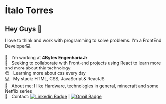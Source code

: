 # Ítalo Torres

## Hey Guys 👋
I love to think and work with programming to solve problems.
I'm a FrontEnd Developer:computer:

 :rocket:  &nbsp; I'm working at **4Bytes Engenharia Jr**
 <br/> :purple_heart: &nbsp; Seeking to collaborate with Front-end projects using React to learn more and more about this technology
 <br/> :blush: &nbsp; Learning more about css every day
 <br/> :computer: &nbsp; My stack: HTML, CSS, JavaScript & ReactJS
 <br/> 💬  &nbsp; About me: I like Hardware, technologies in general, minecraft and some Netflix series
 <br/> :email: &nbsp; Contact: [![Linkedin Badge](https://img.shields.io/badge/-ItaloTorres-blue?style=flat-square&logo=Linkedin&logoColor=white&link=https://www.linkedin.com/in/italo-torres/)](https://www.linkedin.com/in/italo-torres/) 
| 
[![Gmail Badge](https://img.shields.io/badge/-italotorreslima2002@gmail.com-c14438?style=flat-square&logo=Gmail&logoColor=white&link=mailto:italotorreslima2002@gmail.com)](mailto:italotorreslima2002@gmail.com)
